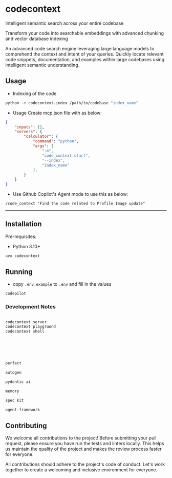 # codecontext

Intelligent semantic search across your entire codebase

Transform your code into searchable embeddings with advanced chunking and vector database indexing

An advanced code search engine leveraging large language models to comprehend the context and intent of your queries. Quickly locate relevant code snippets, documentation, and examples within large codebases using intelligent semantic understanding.


## Usage

- Indexing of the code
```bash
python -m codecontext.index /path/to/codebase "index_name"
```

- Usage
Create mcp.json file with as below:
```json
{
    "inputs": [],
    "servers": {	
        "calculator": {
            "command": "python",
            "args": [
                "-m",
                "code_context.start",
                "--index",
                "index_name"
            ],
        }
    }
}
```

- Use Github Copilot's Agent mode to use this as below:
```
/code_context "Find the code related to Profile Image update"
```

---

## Installation

Pre-requisites:

- Python 3.10+

```bash
uvx codecontext
```

## Running

- copy `.env.example` to `.env` and fill in the values

```bash
codepilot
```

### Development Notes

```bash

codecontext server
codecontext playgruond
codecontext shell






perfect

autogen

pydentic ai

memory

spec kit

agent-framework


```

## Contributing

We welcome all contributions to the project! Before submitting your pull request, please ensure you have run the tests and linters locally. This helps us maintain the quality of the project and makes the review process faster for everyone.

All contributions should adhere to the project's code of conduct. Let's work together to create a welcoming and inclusive environment for everyone.